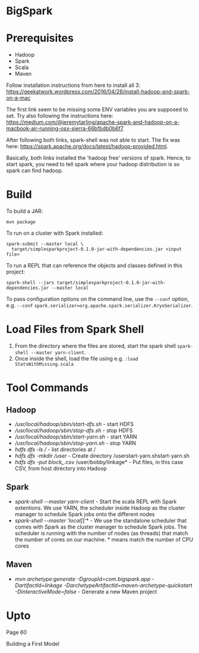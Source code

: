 # BigSpark

# Prerequisites
* Hadoop
* Spark
* Scala
* Maven

Follow installation instructions from here to install all 3: https://geekatwork.wordpress.com/2016/04/28/install-hadoop-and-spark-on-a-mac

The first link seem to be missing some ENV variables you are supposed to set. Try also following the instructions here: https://medium.com/@jeremytarling/apache-spark-and-hadoop-on-a-macbook-air-running-osx-sierra-66bfbdb0b6f7

After following both links, spark-shell was not able to start. The fix was here: https://spark.apache.org/docs/latest/hadoop-provided.html.

Basically, both links installed the 'hadoop free' versions of spark. Hence, to start spark, you need to tell spark where your hadoop distribution is so spark can find hadoop.

# Build
To build a JAR:
```
mvn package
```

To run on a cluster with Spark installed:
```
spark-submit --master local \
  target/simplesparkproject-0.1.0-jar-with-dependencies.jar <input file>
```

To run a REPL that can reference the objects and classes defined in this project:

```
spark-shell --jars target/simplesparkproject-0.1.0-jar-with-dependencies.jar --master local
```

To pass configuration options on the command line, use the ```--conf``` option, e.g. ```--conf``` ```spark.serializer=org.apache.spark.serializer.KryoSerializer```.

# Load Files from Spark Shell
1. From the directory where the files are stored, start the spark shell ```spark-shell --master yarn-client```.
2. Once inside the shell, load the file using e.g. ```:load StatsWithMissing.scala```

# Tool Commands
## Hadoop
* */usr/local/hadoop/sbin/start-dfs.sh* - start HDFS
* */usr/local/hadoop/sbin/stop-dfs.sh* - stop HDFS
* */usr/local/hadoop/sbin/start-yarn.sh* - start YARN
* */usr/local/hadoop/sbin/stop-yarn.sh* - stop YARN
* *hdfs dfs -ls /* - list directories at /
* *hdfs dfs -mkdir /user* - Create directory /userstart-yarn.shstart-yarn.sh
* *hdfs dfs -put block_*.csv /user/bobby/linkage* - Put files, in this case CSV, from host directory into Hadoop

## Spark
* *spark-shell --master yarn-client* - Start the scala REPL with Spark extentions. We use YARN, the scheduler inside Hadoop as the cluster manager to schedule Spark jobs onto the different nodes
* *spark-shell --master 'local[*]'* - We use the standalone scheduler that comes with Spark as the cluster manager to schedule Spark jobs. The scheduler is running with the number of nodes (as threads) that match the number of cores on our machine. * means match the number of CPU cores

## Maven
* *mvn archetype:generate -DgroupId=com.bigspark.app -DartifactId=linkage -DarchetypeArtifactId=maven-archetype-quickstart -DinteractiveMode=false* - Generate a new Maven project

# Upto
Page 60

Building a First Model
